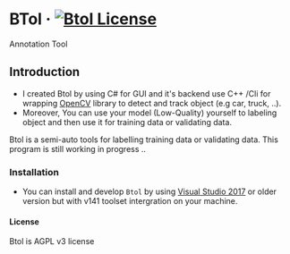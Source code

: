 # BTol &middot; [![Btol License](https://img.shields.io/badge/License-AGPL%20v3-blue.svg)](https://www.gnu.org/licenses/agpl-3.0)
Annotation Tool
## Introduction
 - I created Btol by using C# for GUI and it's backend use C++ /Cli for wrapping [OpenCV](https://opencv.org/) library to detect and track object (e.g car, truck, ..).
 - Moreover, You can use your model (Low-Quality) yourself to labeling object and then use it for training data or validating data. 

Btol is a semi-auto tools for labelling training data or validating data.
This program is still working in progress ..

### Installation
 - You can install and develop `Btol` by using [Visual Studio 2017](https://www.visualstudio.com/downloads/) or older version but with v141 toolset intergration on your machine.

#### License
Btol is AGPL v3 license
